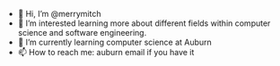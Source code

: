 - 👋 Hi, I’m @merrymitch
- 👀 I’m interested learning more about different fields within computer science and software engineering.
- 🌱 I’m currently learning computer science at Auburn
- 📫 How to reach me: auburn email if you have it

<!---
merrymitch/merrymitch is a ✨ special ✨ repository because its `README.md` (this file) appears on your GitHub profile.
You can click the Preview link to take a look at your changes.
--->
